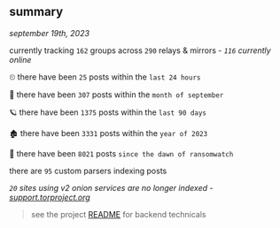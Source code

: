 
## summary
_september 19th, 2023_

currently tracking `162` groups across `290` relays & mirrors - _`116` currently online_

⏲ there have been `25` posts within the `last 24 hours`

🦈 there have been `307` posts within the `month of september`

🪐 there have been `1375` posts within the `last 90 days`

🏚 there have been `3331` posts within the `year of 2023`

🦕 there have been `8021` posts `since the dawn of ransomwatch`

there are `95` custom parsers indexing posts

_`20` sites using v2 onion services are no longer indexed - [support.torproject.org](https://support.torproject.org/onionservices/v2-deprecation/)_

> see the project [README](https://github.com/joshhighet/ransomwatch#ransomwatch--) for backend technicals
